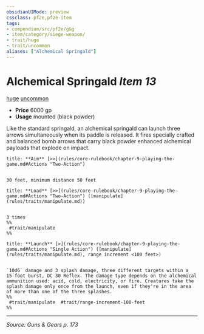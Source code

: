 ```yaml
---
obsidianUIMode: preview
cssclass: pf2e,pf2e-item
tags:
- compendium/src/pf2e/g&g
- item/category/siege-weapon/
- trait/huge
- trait/uncommon
aliases: ["Alchemical Springald"]
---
```

# Alchemical Springald *Item 13*  
[huge](huge-b1.md "Huge Size Trait")  [uncommon](uncommon.md "Uncommon Rarity Trait")  

- **Price** 6000 gp
- **Usage** mounted (black powder)

Like the standard springald, an alchemical springald can launch three arrows simultaneously when its paddle is released. It fires specially crafted and balanced bomb arrows that carry black powder enhanced alchemical payloads that explode on impact.

```ad-embed-ability
title: **Aim** [>>](rules/core-rulebook/chapter-9-playing-the-game.md#Actions "Two-Action")


30 feet, minimum distance 50 feet
```

```ad-embed-ability
title: **Load** [>>](rules/core-rulebook/chapter-9-playing-the-game.md#Actions "Two-Action") ([manipulate](rules/traits/manipulate.md))


3 times  
%%
 #trait/manipulate 
%%
```

```ad-embed-ability
title: **Launch** [>](rules/core-rulebook/chapter-9-playing-the-game.md#Actions "Single Action") ([manipulate](rules/traits/manipulate.md), range increment <100 feet>)


`10d6` damage and 3 splash damage, three different targets within a 15-foot burst, DC 30 Reflex. The damage type depends on the alchemical ammunition used: acid, cold, electricity, or fire. Creatures take the splash damage only once from the launch, even if they're in the area of more than one of the three splashes.  
%%
 #trait/manipulate  #trait/range-increment-100-feet 
%%
```


---
*Source: Guns & Gears p. 173*
